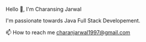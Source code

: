 Hello 👋, I'm Charansing Jarwal

I'm passionate towards Java Full Stack Developement.
 
📫 How to reach me charanjarwal1997@gmail.com 
 


